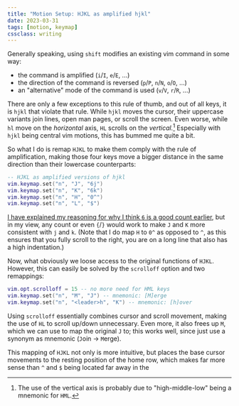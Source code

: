```yaml
---
title: "Motion Setup: HJKL as amplified hjkl"
date: 2023-03-31
tags: [motion, keymap]
cssclass: writing
---
```


Generally speaking, using `shift` modifies an existing vim command in some way:
- the command is amplified (`i`/`I`, `e`/`E`, …)
- the direction of the command is reversed (`p`/`P`, `n`/`N`, `o`/`O`, …)
- an "alternative" mode of the command is used (`v`/`V`, `r`/`R`, …) 

There are only a few exceptions to this rule of thumb, and out of all keys, it is `hjkl` that violate that rule. While `hjkl` moves the cursor, their uppercase variants join lines, open man pages, or scroll the screen. Even worse, while `hl` move on the *horizontal* axis, `HL` scrolls on the *vertical.*[^1] Especially with `hjkl` being central vim motions, this has bummed me quite a bit.

So what I do is remap `HJKL` to make them comply with the rule of amplification, making those four keys move a bigger distance in the same direction than their lowercase counterparts:

```lua
-- HJKL as amplified versions of hjkl
vim.keymap.set("n", "J", "6j")
vim.keymap.set("n", "K", "6k")
vim.keymap.set("n", "H", "0^")
vim.keymap.set("n", "L", "$")
```

[I have explained my reasoning for why I think `6` is a good count earlier](https://nanotipsforvim.prose.sh/vertical-navigation-–-without-relative-line-numbers), but in my view, any count or even `{`/`}` would work to make `J` and `K` more consistent with `j` and `k`. (Note that I do map `H` to `0^` as opposed to `^`, as this ensures that you fully scroll to the right, you are on a long line that also has a high indentation.)

Now, what obviously we loose access to the original functions of `HJKL`. However, this can easily be solved by the `scrolloff` option and two remappings:

```lua
vim.opt.scrolloff = 15 -- no more need for HML keys
vim.keymap.set("n", "M", "J") -- mnemonic: [M]erge
vim.keymap.set("n", "<leader>h", "K") -- mnemonic: [h]over
```

Using `scrolloff` essentially combines cursor and scroll movement, making the use of `HL` to scroll up/down unnecessary. Even more, it also frees up `M`, which we can use to map the original `J` to; this works well, since just use a synonym as mnemonic (`J`oin → `M`erge). 

This mapping of `HJKL` not only is more intuitive, but places the base cursor movements to the resting position of the home row, which makes far more sense than `^` and `$` being located far away in the 

[^1]: The use of the vertical axis is probably due to "high-middle-low" being a mnemonic for `HML`.

